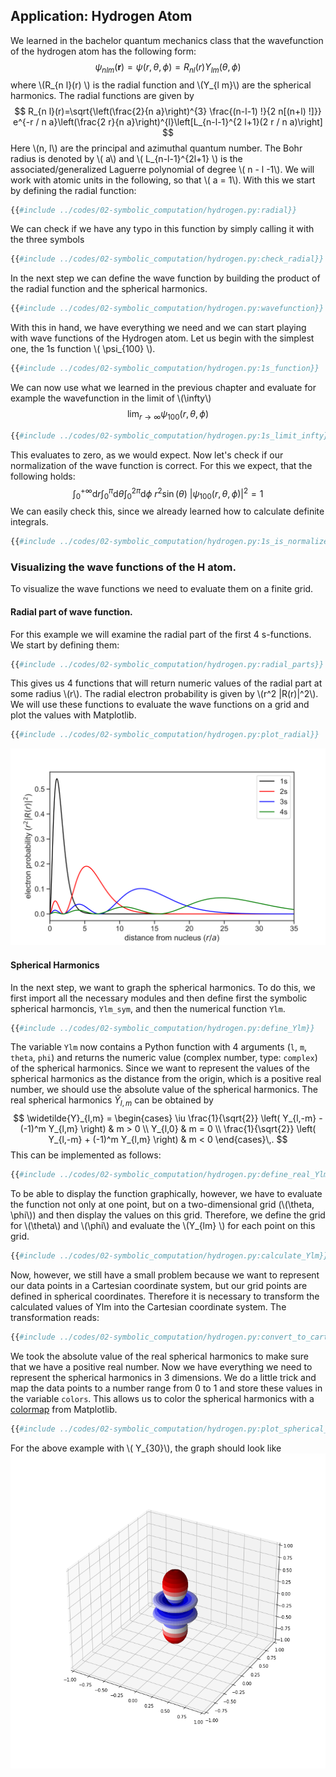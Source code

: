 ## Application: Hydrogen Atom

We learned in the bachelor quantum mechanics class that the
wavefunction of the hydrogen atom has the following form: 
$$
\psi_{nlm}(\mathbf{r})=\psi(r, \theta, \phi)=R_{n l}(r) Y_{l m}(\theta, \phi)
$$
where \\(R_{n l}(r) \\) is the radial function and \\(Y_{l m}\\) are the 
spherical harmonics. The radial functions are given by
$$
R_{n l}(r)=\sqrt{\left(\frac{2}{n a}\right)^{3} \frac{(n-l-1) !}{2 n[(n+l) !]}} e^{-r / n a}\left(\frac{2 r}{n a}\right)^{l}\left[L_{n-l-1}^{2 l+1}(2 r / n a)\right]
$$
Here \\(n, l\\) are the principal and azimuthal quantum number. 
The Bohr radius is denoted by \\( a\\) and \\( L_{n-l-1}^{2l+1} \\) is
the associated/generalized Laguerre polynomial of degree \\( n - l
-1\\). We will work with atomic units in the following, so that \\( a  =
1\\).
With this we start by defining the radial function:
```python
{{#include ../codes/02-symbolic_computation/hydrogen.py:radial}} 
```
We can check if we have any typo in this function by simply calling it 
with the three symbols
```python
{{#include ../codes/02-symbolic_computation/hydrogen.py:check_radial}} 
```
In the next step we can define the wave function by building the
product of the radial function and the spherical harmonics.

```python
{{#include ../codes/02-symbolic_computation/hydrogen.py:wavefunction}} 
```
With this in hand,  we have everything we need and we can start playing 
with wave functions of the Hydrogen atom. Let us begin with the simplest
one, the 1s function \\( \psi_{100} \\). 
```python
{{#include ../codes/02-symbolic_computation/hydrogen.py:1s_function}} 
```
We can now use what we learned in the previous chapter and evaluate for
example the wavefunction in the limit of \\(\infty\\)
$$
\lim_{r\to \infty} \psi_{100}(r, \theta, \phi)
$$
```python
{{#include ../codes/02-symbolic_computation/hydrogen.py:1s_limit_infty}} 
```
This evaluates to zero, as we would expect. Now let's check if our
normalization of the wave function is correct. For this we expect, that 
the following holds:
$$
\int_{0}^{+\infty} \mathrm{d}r \int_{0}^{\pi} \mathrm{d}\theta \int_{0}^{2\pi} \mathrm{d}\phi \  r^2 \sin(\theta)\ \left| \psi_{100}(r,\theta,\phi) \right|^2 = 1
$$
We can easily check this, since we already learned how to calculate 
definite integrals.
```python
{{#include ../codes/02-symbolic_computation/hydrogen.py:1s_is_normalized}} 
```

### Visualizing the wave functions of the H atom. 

To visualize the wave functions we need to evaluate them on a 
finite grid. 

#### Radial part of wave function. 

For this example we will examine the radial part of the first 4 
s-functions. We start by defining them:
```python
{{#include ../codes/02-symbolic_computation/hydrogen.py:radial_parts}}
```
This gives us 4 functions that will return numeric values of the
radial part at some radius \\(r\\). 
The radial electron probability is given by \\(r^2 |R(r)|^2\\). We will use
these functions to evaluate the wave functions on a grid and plot
the values with Matplotlib.
```python
{{#include ../codes/02-symbolic_computation/hydrogen.py:plot_radial}}
```
![radial distribution](../assets/figures/02-symbolic_computation/hydrogen_radial_plot.svg)

#### Spherical Harmonics

In the next step, we want to graph the spherical harmonics. To do
this, we first import all the necessary modules and then define first the
symbolic spherical harmoncis, `Ylm_sym`, and then the numerical function `Ylm`.  
```python
{{#include ../codes/02-symbolic_computation/hydrogen.py:define_Ylm}}
``` 
The variable `Ylm` now contains a Python function with 4 arguments (`l`, `m`,
`theta`, `phi`) and returns the numeric value (complex number, type: `complex`)
of the spherical harmonics. Since we want to represent the values of the
spherical harmonics as the distance from the origin, which is a positive real
number, we should use the absolute value of the spherical harmonics. The real
spherical harmonics $\widetilde{Y}_{l,m}$ can be obtained by
$$
  \widetilde{Y}_{l,m} = \begin{cases}
    \iu \frac{1}{\sqrt{2}} \left( Y_{l,-m} - (-1)^m Y_{l,m} \right) & m > 0 \\
    Y_{l,0} & m = 0 \\
    \frac{1}{\sqrt{2}} \left( Y_{l,-m} + (-1)^m Y_{l,m} \right) & m < 0
  \end{cases}\,.
$$
This can be implemented as follows:
```python
{{#include ../codes/02-symbolic_computation/hydrogen.py:define_real_Ylm}}
```

To be able to display the function graphically,
however, we have to evaluate the function not only at one point, but on a
two-dimensional grid (\\(\theta, \phi\\)) and then display the values on this
grid. Therefore, we define the grid for \\(\theta\\) and \\(\phi\\) and evaluate
the \\(Y_{lm} \\) for each point on this grid. 
```python
{{#include ../codes/02-symbolic_computation/hydrogen.py:calculate_Ylm}}
```
Now, however, we still have a small problem because we want to represent
our data points in a Cartesian coordinate system, but our grid points are
defined in spherical coordinates. Therefore it is necessary to transform the
calculated values of Ylm into the Cartesian coordinate system. The
transformation reads:
```python
{{#include ../codes/02-symbolic_computation/hydrogen.py:convert_to_cartesian}}
```
We took the absolute value of the real spherical harmonics to make sure that
we have a positive real number. 
Now we have everything we need to represent the spherical harmonics in 3
dimensions. We do a little trick and map the data points to a number range from
0 to 1 and store these values in the variable `colors`. This allows us to
color the spherical harmonics with a [colormap](https://matplotlib.org/3.5.0/tutorials/colors/colormaps.html)
from Matplotlib. 
```python 
{{#include ../codes/02-symbolic_computation/hydrogen.py:plot_spherical_harmonics}} 
```
For the above example with \\( Y_{30}\\), the graph should look like 
![Y30](../assets/figures/02-symbolic_computation/hydrogen_Y30.png)
